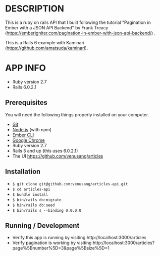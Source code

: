 # DESCRIPTION

This is a ruby on rails API that I built following the tutorial "Pagination in Ember with a JSON API Backend" by Frank Treacy (https://emberigniter.com/pagination-in-ember-with-json-api-backend/) .

This is a Rails 6 example with Kaminari (https://github.com/amatsuda/kaminari).

# APP INFO

- Ruby version 2.7
- Rails 6.0.2.1

## Prerequisites

You will need the following things properly installed on your computer.

- [Git](https://git-scm.com/)
- [Node.js](https://nodejs.org/) (with npm)
- [Ember CLI](https://ember-cli.com/)
- [Google Chrome](https://google.com/chrome/)
- Ruby version 2.7
- Rails 5 and up (this uses 6.0.2.1)
- The UI https://github.com/venusang/articles

## Installation

- `$ git clone git@github.com:venusang/articles-api.git`
- `$ cd articles-api`
- `$ bundle install`
- `$ bin/rails db:migrate`
- `$ bin/rails db:seed`
- `$ bin/rails s --binding 0.0.0.0`

## Running / Development

- Verify this app is running by visiting http://localhost:3000/articles
- Verify pagination is working by visiting http://localhost:3000/articles?page%5Bnumber%5D=3&page%5Bsize%5D=1
